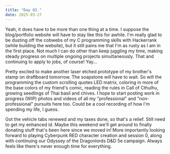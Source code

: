 ```yaml
---
title: "Day 02."
date: 2025-03-27
---
```

Yeah, it does have to be more than one thing at a time. I suppose the blog/portfolio website will have to stay like this for awhile. I'm really glad to be dusting off the cobwebs of my C programming skills with Hackerrank (while building the website), but it still pains me that I'm as rusty as I am in the first place. Not much I can do other than keep juggling my time, making steady progress on multiple ongoing projects simultaneously. That and continuing to apply to jobs, of course! Yay...

Pretty excited to make another laser etched prototype of my brother's stamp on draftboard tomorrow. The soapstone will have to wait. So will the programming the custom scrolling quotes LED matrix, coloring in more of the base colors of my friend's comic, reading the rules in Call of Cthulhu, growing seedlings of Thai basil and chives. I hope to start posting work in progress (WIP) photos and videos of all my "professional" and "non-professional" pursuits here too. Could be a cool recording of how I'm spending my life, I guess.

Got the vehicle tabs renewed and my taxes done, so that's a relief. Still need to get my enhanced id. Maybe this weekend we'll get around to finally donating stuff that's been here since we moved in! More importantly looking forward to playing Cyberpunk RED character creation and session 0, along with continuing our Odyssey of the Dragonlords D&D 5e campaign. Always feels like there's never enough time for everything.